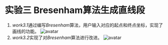 # 实验三 Bresenham算法生成直线段
1. *work3.1*通过编写*Bresenham*算法，用户输入对应的起点和终点坐标，实现了画线的功能。
![avatar](/images/work3.1.png)
2. *work3.2*实现了对*Bresenham*算法进行改进。
![avatar](/images/work3.2.png)